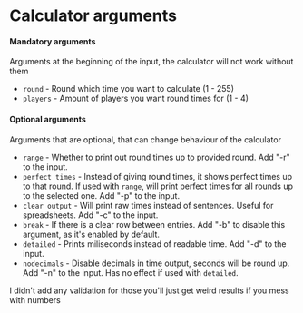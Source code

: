 # Calculator arguments

#### Mandatory arguments
Arguments at the beginning of the input, the calculator will not work without them
- `round` - Round which time you want to calculate (1 - 255)
- `players` - Amount of players you want round times for (1 - 4)

#### Optional arguments
Arguments that are optional, that can change behaviour of the calculator
- `range` - Whether to print out round times up to provided round. Add "-r" to the input.
- `perfect times` - Instead of giving round times, it shows perfect times up to that round. If used with `range`, will print perfect times for all rounds up to the selected one. Add "-p" to the input.
- `clear output` - Will print raw times instead of sentences. Useful for spreadsheets. Add "-c" to the input.
- `break` - If there is a clear row between entries. Add "-b" to disable this argument, as it's enabled by default.
- `detailed` - Prints miliseconds instead of readable time. Add "-d" to the input.
- `nodecimals` - Disable decimals in time output, seconds will be round up. Add "-n" to the input. Has no effect if used with `detailed`.

I didn't add any validation for those you'll just get weird results if you mess with numbers